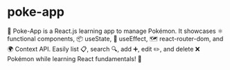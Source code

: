 # poke-app
🎯 Poke-App is a React.js learning app to manage Pokémon. It showcases ⚛️ functional components, 📦 useState, 🔄 useEffect, 🗺️ react-router-dom, and 🌍 Context API. Easily list 📋, search 🔍, add ➕, edit ✏️, and delete ❌ Pokémon while learning React fundamentals! 🚀
